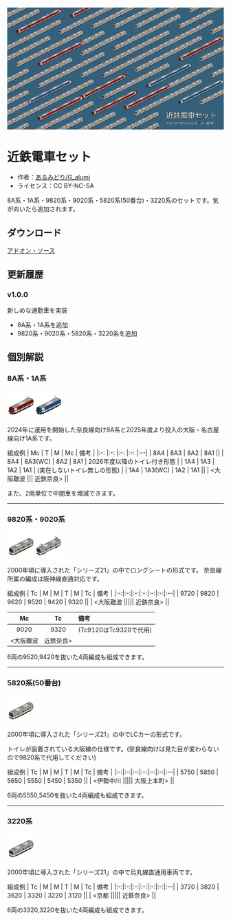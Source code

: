 ![](thumbnail.png)
# 近鉄電車セット
- 作者：[あるみどり/G_alumi](https://x.com/G_alumi)
- ライセンス：CC BY-NC-SA

8A系・1A系・9820系・9020系・5820系(50番台)・3220系のセットです。気が向いたら追加されます。

## ダウンロード
[アドオン・ソース](https://github.com/G-alumi/SimutransPak128Japan-v-Gal_kintetsu/releases)

## 更新履歴<!-- updateHistory -->
### v1.0.0
新しめな通勤車を実装
- 8A系・1A系を追加
- 9820系・9020系・5820系・3220系を追加

## 個別解説
### 8A系・1A系
![](readme_src/icon_8A.png)![](readme_src/icon_1A.png)

2024年に運用を開始した奈良線向け8A系と2025年度より投入の大阪・名古屋線向け1A系です。

組成例
| Mc		| T			| M			| Mc		| 備考 |
|:-:		|:-:		|:-:		|:-:		|:--|
| 8A4		| 8A3		| 8A2		| 8A1		||
| 8A4		| 8A3(WC)	| 8A2		| 8A1		| 2026年度以降のトイレ付き形態 |
| 1A4		| 1A3		| 1A2		| 1A1		| (実在しないトイレ無しの形態) |
| 1A4		| 1A3(WC)	| 1A2		| 1A1		||
| <大阪難波 ||| 近鉄奈良> ||

また、2両単位で中間車を増減できます。

---
### 9820系・9020系
![](readme_src/icon_9820.png)![](readme_src/icon_9020.png)

2000年頃に導入された「シリーズ21」の中でロングシートの形式です。
奈良線所属の編成は阪神線直通対応です。

組成例
| Tc	| M		| M		| T		| M		| Tc	| 備考 |
|:-:|:-:|:-:|:-:|:-:|:-:|:--|
| 9720	| 9820	| 9620	| 9520	| 9420	| 9320	||
| <大阪難波 ||||| 近鉄奈良> ||

| Mc	| Tc	| 備考 |
|:-:|:-:|:--|
| 9020	| 9320	| (Tc9120はTc9320で代用) |
| <大阪難波 | 近鉄奈良> ||

6両の9520,9420を抜いた4両編成も組成できます。

---
### 5820系(50番台)
![](readme_src/icon_9820.png)

2000年頃に導入された「シリーズ21」の中でLCカーの形式です。

トイレが設置されている大阪線の仕様です。(奈良線向けは見た目が変わらないので9820系で代用してください)

組成例
| Tc	| M		| M		| T		| M		| Tc	| 備考 |
|:-:|:-:|:-:|:-:|:-:|:-:|:--|
| 5750	| 5850	| 5650	| 5550	| 5450	| 5350	||
| <伊勢中川 ||||| 大阪上本町> ||

6両の5550,5450を抜いた4両編成も組成できます。

---
### 3220系
![](readme_src/icon_3220.png)

2000年頃に導入された「シリーズ21」の中で烏丸線直通用車両です。

組成例
| Tc	| M		| M		| T		| M		| Tc	| 備考 |
|:-:|:-:|:-:|:-:|:-:|:-:|:--|
| 3720	| 3820	| 3620	| 3320	| 3220	| 3120	||
| <京都 ||||| 近鉄奈良> ||

6両の3320,3220を抜いた4両編成も組成できます。